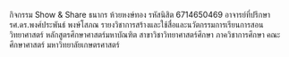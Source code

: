 กิจกรรม Show & Share ธนากร ห้วยหงษ์ทอง รหัสนิสิต 6714650469 
อาจารย์ที่ปรึกษา รศ.ดร.พงศ์ประพันธ์ พงษ์โสภณ 
รายงวิชาการสร้างและใช้สื่อและนวัตกรรมการเรียนการสอนวิทยาศาสตร์ 
หลักสูตรศึกษาศาสตร์มหาบัณฑิต สาขาวิชาวิทยาศาสตร์ศึกษา ภาควิชาการศึกษา คณะศึกษาศาสตร์ มหาวิทยาลัยเกษตรศาสตร์
